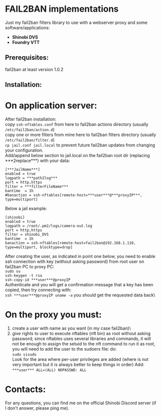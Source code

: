 # FAIL2BAN implementations
Just my fail2ban filters library to use with a webserver proxy and some software/applications:
* **Shinobi DVS**
* **Foundry VTT**

## Prerequisites:
fail2ban at least version 1.0.2

## Installation:
# On application server:
After fail2ban installation:\
copy `ssh-nftables.conf` from here to fail2ban actions directory (usually `/etc/fail2ban/action.d`)\
copy one or more filters from mine here to fail2ban filters directory (usually `/etc/fail2ban/filter.d`)\
`cp jail.conf jail.local` to prevent future fail2ban updates from changing your configuration.\
Add/append below section to jail.local on the fail2ban root dir (replacing \*\*\*2replace\*\*\*) with your data:
```
[***JailName***]
enabled = true
logpath = ***path2log***
port = http,https
filter = ***filterFileName***
bantime  = 1h
#banaction = ssh-nftables[remote-host=***user***@***proxyIP***, type=multiport]
```
Below a jail example:
```
[shinobi]
enabled = true
logpath = /root/.pm2/logs/camera-out.log
port = http,https
filter = shinobi_DVS
bantime  = 1h
banaction = ssh-nftables[remote-host=fail2ban@192.168.1.110, type=multiport, blocktype=drop]
```
After creating the user, as indicated in point one below, you need to enable ssh connection with key (without asking password) from root user on fail2ban PC to proxy PC:\
`sudo su`\
`ssh-keygen -t rsa`\
`ssh-copy-id ***user***@proxyIP`\
Authenticate and you will get a confirmation message that a key has been copied, then try connecting with:\
`ssh ***user***@proxyIP uname -a`
you should get the requested data back\
# On the proxy you must:
1) create a user with name as you want (in my case fail2ban)\
2) give rights to user to execute nftables (nft bin) as root without asking password; since nftables uses several libraries and commands, it will not be enough to assign the setuid to the nft command to run it as root, you will need to add the user to the sudoers file:
do:\
`sudo visudo`\
Look for the area where per-user privileges are added (where is not very important but it is always better to keep things in order)
Add:\
`***user*** ALL=(ALL) NOPASSWD: ALL`

# Contacts:
For any questions, you can find me on the official Shinobi Discord server (if I don't answer, please ping me).

